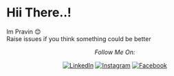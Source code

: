 <h1> Hii There..!</h1><div align="center" width="50">

</div>
Im Pravin 😊<br>
Raise issues if you think something could be better

<div align="center">

<i>Follow Me On:</i><br>

<a href="https://www.linkedin.com/in/praveenpandi" target="_blank"><img src="https://img.shields.io/badge/LinkedIn-%230077B5.svg?&style=flat-square&logo=linkedin&logoColor=white" alt="LinkedIn"></a>
<a href="https://www.instagram.com/pravinprp" target="_blank"><img src="https://img.shields.io/badge/Instagram-%23E4405F.svg?&style=flat-square&logo=instagram&logoColor=white" alt="Instagram"></a>
<a href="https://www.facebook.com/pravin.chuck" target="_blank"><img src="https://img.shields.io/badge/Facebook-%231877F2.svg?&style=flat-square&logo=facebook&logoColor=white" alt="Facebook"></a>
<!-- <a href="https://open.spotify.com/user/31ooxt5n3kpakfbv4gzygvth72ya?si=PfSt-LbXSNez4jgKyXIqmA&utm_source=copy-link&nd=1" target="_blank"><img src="https://img.shields.io/badge/Spotify-%231ED760.svg?&style=flat-square&logo=spotify&logoColor=white" alt="Spotify"></a> -->

<!--a href="My Pubg ID '5771562515'"><img src="https://img.shields.io/badge/-PUBG-yellow"-->

</div>
